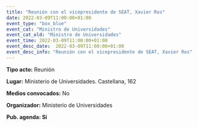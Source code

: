 ```yaml
---
title: "Reunión con el vicepresidente de SEAT, Xavier Ros"
date: 2022-03-09T11:00:00+01:00
event_type: "box_blue" 
event_cat: "Ministro de Universidades"
event_cat_old: "Ministro de Universidades"
event_time: 2022-03-09T11:00:00+01:00
event_desc_date:  2022-03-09T11:00:00+01:00
event_desc_info: "Reunión con el vicepresidente de SEAT, Xavier Ros"
---
```


</p><p class="card-light list_schedule_description"><b>Tipo acto:</b> Reunión  
</p><p class="card-light list_schedule_description"><b>Lugar:</b> Ministerio de Universidades. Castellana, 162 
</p><p class="card-light list_schedule_description"><b>Medios convocados:</b> No  
</p><p class="card-light list_schedule_description"><b>Organizador:</b> Ministerio de Universidades</p><p class="card-light list_schedule_description"><b>Pub. agenda: Sí  
</p>